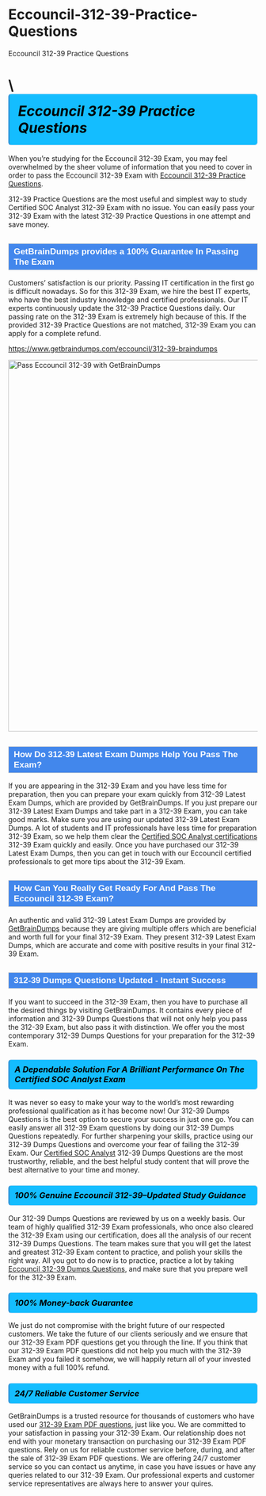 # Eccouncil-312-39-Practice-Questions
Eccouncil 312-39 Practice Questions
<h1>\<strong><span style="display: block; color: #000000; background: #14BDFF; border: 0.5px solid #AED6F1; border-left: 3px solid #3498DB; padding: .6em; border-radius: 6px;">                     <em>Eccouncil 312-39 <span class="exam_variation">Practice Questions</span> </em>                </span></strong>            </h1>                        <p>When you’re studying for the Eccouncil 312-39 Exam, you may feel overwhelmed by the sheer volume of information             that you need to cover in order to pass the Eccouncil 312-39 Exam with <a href="https://www.getbraindumps.com/eccouncil/312-39-braindumps">Eccouncil 312-39 <span class="exam_variation">Practice Questions</span></a>.</p>            <p>312-39 <span class="exam_variation">Practice Questions</span> are the most useful and simplest way to study Certified SOC Analyst 312-39 Exam             with no issue. You can easily pass your 312-39 Exam with the latest 312-39 <span class="exam_variation">Practice Questions</span> in one attempt and save money.</p>                        <h2 style="background: #4287ec; border: 1px solid #cccccc; padding: 5px 10px;">                <span style="color: #ffffff;">                    <span style="font-size: 11pt;">                        <span style="line-height: normal;">                            <span style="font-family: Calibri,sans-serif;">                                <strong>                                    <span style="font-size: 13.0pt;">GetBrainDumps provides a 100% Guarantee In Passing The Exam</span>                                </strong>                            </span>                        </span>                    </span>                </span>            </h2>                        <p>Customers’ satisfaction is our priority. Passing IT certification in the first go is difficult nowadays. So for this 312-39 Exam,             we hire the best IT experts, who have the best industry knowledge and certified professionals. Our IT experts continuously update the 312-39 <span class="exam_variation">Practice Questions</span>             daily. Our passing rate on the 312-39 Exam is extremely high because of this. If the provided 312-39 <span class="exam_variation">Practice Questions</span> are not matched, 312-39 Exam you             can apply for a complete refund.</p>                                    <p><a href="https://www.getbraindumps.com/eccouncil/312-39-braindumps">https://www.getbraindumps.com/eccouncil/312-39-braindumps</a></p>                        <p><a href="https://www.getbraindumps.com/"><img src="https://www.getbraindumps.com/images/get-updated-exam-questions-with-discount-getbraindumps.jpg" class="postImage" alt="Pass Eccouncil 312-39 with GetBrainDumps" width="750"></a></p>                                        <h2 style="background: #4287ec; border: 1px solid #cccccc; padding: 5px 10px;">                <span style="color: #ffffff;">                    <span style="font-size: 11pt;">                        <span style="line-height: normal;">                            <span style="font-family: Calibri,sans-serif;">                                <strong>                                    <span style="font-size: 13.0pt;">How Do 312-39 <span class="exam_variation2">Latest Exam Dumps</span> Help You Pass The Exam?</span>                                </strong>                            </span>                        </span>                    </span>                </span>            </h2>                        <p>If you are appearing in the 312-39 Exam and you have less time for preparation, then you can prepare your exam quickly from 312-39 <span class="exam_variation2">Latest Exam Dumps</span>,             which are provided by GetBrainDumps. If you just prepare our 312-39 <span class="exam_variation2">Latest Exam Dumps</span> and take part in a 312-39 Exam, you can take good marks.             Make sure you are using our updated 312-39 <span class="exam_variation2">Latest Exam Dumps</span>. A lot of students and IT professionals have less time for preparation 312-39 Exam,             so we help them clear the <a href="https://www.getbraindumps.com/eccouncil/certified-soc-analyst-braindumps.html">Certified SOC Analyst certifications</a> 312-39 Exam quickly and easily. Once you have purchased             our 312-39 <span class="exam_variation2">Latest Exam Dumps</span>, then you can get in touch with our Eccouncil certified professionals to get more tips about the 312-39 Exam.</p>                        <h2 style="background: #4287ec; border: 1px solid #cccccc; padding: 5px 10px;">                <span style="color: #ffffff;">                    <span style="font-size: 11pt;">                        <span style="line-height: normal;">                            <span style="font-family: Calibri,sans-serif;">                                <strong>                                    <span style="font-size: 13.0pt;">How Can You Really Get Ready For And Pass The Eccouncil 312-39 Exam?</span>                                </strong>                            </span>                        </span>                    </span>                </span>            </h2>                        <p>An authentic and valid 312-39 <span class="exam_variation2">Latest Exam Dumps</span> are provided by <a href="https://www.getbraindumps.com/">GetBrainDumps</a> because they are giving multiple offers which are beneficial             and worth full for your final 312-39 Exam. They present 312-39 <span class="exam_variation2">Latest Exam Dumps</span>, which are accurate and come with positive             results in your final 312-39 Exam.</p>                        <h2 style="background: #4287ec; border: 1px solid #cccccc; padding: 5px 10px;">                <span style="color: #ffffff;">                    <span style="font-size: 11pt;">                        <span style="line-height: normal;">                            <span style="font-family: Calibri,sans-serif;">                                <strong>                                    <span style="font-size: 13.0pt;">312-39 <span class="exam_variation3">Dumps Questions</span> Updated - Instant Success</span>                                </strong>                            </span>                        </span>                    </span>                </span>            </h2>                        <p>If you want to succeed in the 312-39 Exam, then you have to purchase all the desired things by visiting GetBrainDumps.             It contains every piece of information and 312-39 <span class="exam_variation3">Dumps Questions</span> that will not only help you pass the 312-39 Exam,             but also pass it with distinction. We offer you the most contemporary 312-39 <span class="exam_variation3">Dumps Questions</span> for your preparation for the 312-39 Exam.</p>                        <h3>                <strong>                    <span style="display: block; color: #000000; background: #14BDFF; border: 0.5px solid #AED6F1; border-left: 3px solid #3498DB; padding: .6em; border-radius: 6px;">                        <em>A Dependable Solution For A Brilliant Performance On The Certified SOC Analyst Exam</em>                    </span>                </strong>            </h3>                        <p>It was never so easy to make your way to the world’s most rewarding professional qualification as it has become now! Our 312-39 <span class="exam_variation3">Dumps Questions</span>             is the best option to secure your success in just one go. You can easily answer all 312-39 Exam questions by doing our 312-39 <span class="exam_variation3">Dumps Questions</span>             repeatedly. For further sharpening your skills, practice using our 312-39 <span class="exam_variation3">Dumps Questions</span> and overcome your fear of failing the 312-39 Exam.             Our <a href="https://www.getbraindumps.com/eccouncil/312-39-braindumps">Certified SOC Analyst</a> 312-39 <span class="exam_variation3">Dumps Questions</span> are the most trustworthy, reliable, and the best helpful study             content that will prove the best alternative to your time and money.</p>                        <h3>                <strong>                    <span style="display: block; color: #000000; background: #14BDFF; border: 0.5px solid #AED6F1; border-left: 3px solid #3498DB; padding: .6em; border-radius: 6px;">                        <em>100% Genuine Eccouncil 312-39–Updated Study Guidance </em>                    </span>                </strong>            </h3>                        <p>Our 312-39 <span class="exam_variation3">Dumps Questions</span> are reviewed by us on a weekly basis. Our team of highly qualified 312-39 Exam professionals, who once also             cleared the 312-39 Exam using our certification, does all the analysis of our recent 312-39 <span class="exam_variation3">Dumps Questions</span>. The team makes sure that you will get the             latest and greatest 312-39 Exam content to practice, and polish your skills the right way. All you got to do now is to practice, practice a lot by             taking <a href="https://www.getbraindumps.com/eccouncil-braindumps.html">Eccouncil 312-39 <span class="exam_variation3">Dumps Questions</span></a>, and make sure that you prepare well for the 312-39 Exam.</p>                        <h3>                <strong>                    <span style="display: block; color: #000000; background: #14BDFF; border: 0.5px solid #AED6F1; border-left: 3px solid #3498DB; padding: .6em; border-radius: 6px;">                        <em>100% Money-back Guarantee</em>                    </span>                </strong>            </h3>                        <p>We just do not compromise with the bright future of our respected customers. We take the future of our clients seriously and we ensure that our             312-39 <span class="exam_variation4">Exam PDF questions</span> get you through the line. If you think that our 312-39 <span class="exam_variation4">Exam PDF questions</span> did not help you much with the 312-39 Exam and you             failed it somehow, we will happily return all of your invested money with a full 100% refund.</p>                                    <h3>                <strong>                    <span style="display: block; color: #000000; background: #14BDFF; border: 0.5px solid #AED6F1; border-left: 3px solid #3498DB; padding: .6em; border-radius: 6px;">                        <em>24/7 Reliable Customer Service</em>                    </span>                </strong>            </h3>                        <p>GetBrainDumps is a trusted resource for thousands of customers who have used our <a href="https://www.getbraindumps.com/eccouncil/312-39-braindumps">312-39 <span class="exam_variation4">Exam PDF questions</span></a>, just like you. We are committed to your             satisfaction in passing your 312-39 Exam. Our relationship does not end with your monetary transaction on purchasing our 312-39 <span class="exam_variation4">Exam PDF questions</span>.             Rely on us for reliable customer service before, during, and after the sale of 312-39 <span class="exam_variation4">Exam PDF questions</span>. We are offering 24/7 customer service so you             can contact us anytime, in case you have issues or have any queries related to our 312-39 Exam. Our professional experts and customer service             representatives are always here to answer your quires.</p>                    
